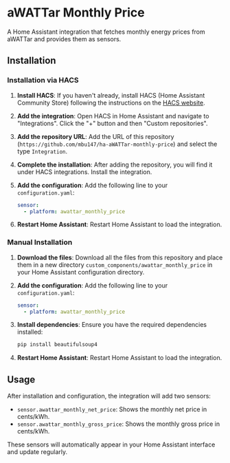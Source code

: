 # aWATTar Monthly Price

A Home Assistant integration that fetches monthly energy prices from aWATTar and provides them as sensors.

## Installation

### Installation via HACS

1. **Install HACS**: If you haven't already, install HACS (Home Assistant Community Store) following the instructions on the [HACS website](https://hacs.xyz/).

2. **Add the integration**: Open HACS in Home Assistant and navigate to "Integrations". Click the "+" button and then "Custom repositories".

3. **Add the repository URL**: Add the URL of this repository (`https://github.com/mbu147/ha-aWATTar-monthly-price`) and select the type `Integration`.

4. **Complete the installation**: After adding the repository, you will find it under HACS integrations. Install the integration.

5. **Add the configuration**: Add the following line to your `configuration.yaml`:
   ```yaml
   sensor:
     - platform: awattar_monthly_price
   ```

6. **Restart Home Assistant**: Restart Home Assistant to load the integration.

### Manual Installation

1. **Download the files**: Download all the files from this repository and place them in a new directory `custom_components/awattar_monthly_price` in your Home Assistant configuration directory.

2. **Add the configuration**: Add the following line to your `configuration.yaml`:
   ```yaml
   sensor:
     - platform: awattar_monthly_price
   ```

3. **Install dependencies**: Ensure you have the required dependencies installed:
   ```sh
   pip install beautifulsoup4
   ```

4. **Restart Home Assistant**: Restart Home Assistant to load the integration.

## Usage

After installation and configuration, the integration will add two sensors:
- `sensor.awattar_monthly_net_price`: Shows the monthly net price in cents/kWh.
- `sensor.awattar_monthly_gross_price`: Shows the monthly gross price in cents/kWh.

These sensors will automatically appear in your Home Assistant interface and update regularly.